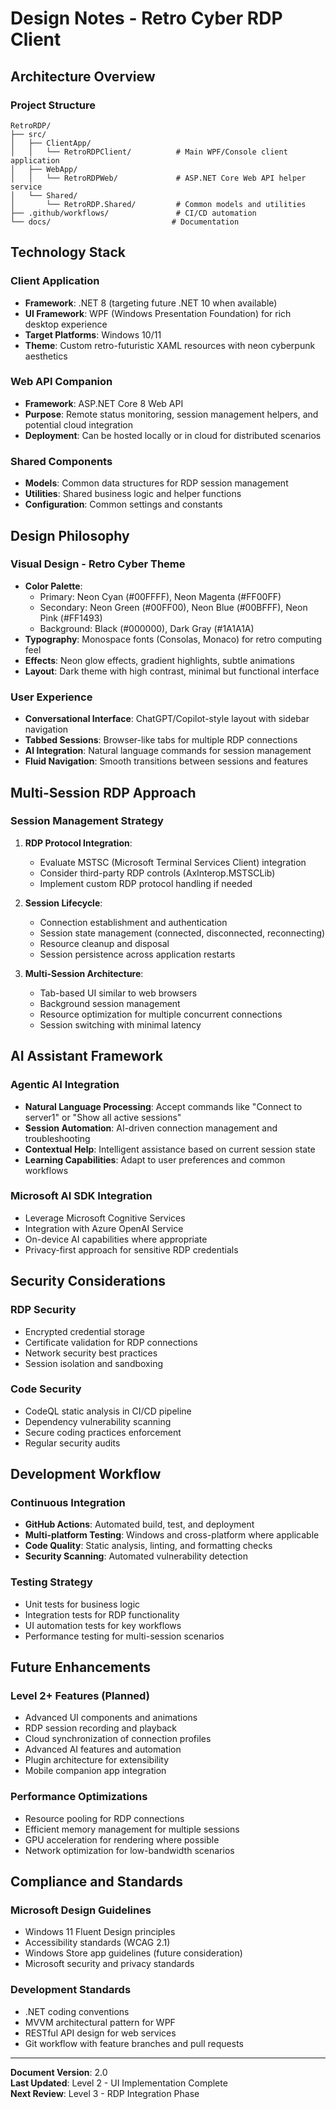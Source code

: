 # Design Notes - Retro Cyber RDP Client

## Architecture Overview

### Project Structure
```
RetroRDP/
├── src/
│   ├── ClientApp/
│   │   └── RetroRDPClient/          # Main WPF/Console client application
│   ├── WebApp/
│   │   └── RetroRDPWeb/             # ASP.NET Core Web API helper service
│   └── Shared/
│       └── RetroRDP.Shared/         # Common models and utilities
├── .github/workflows/               # CI/CD automation
└── docs/                           # Documentation
```

## Technology Stack

### Client Application
- **Framework**: .NET 8 (targeting future .NET 10 when available)
- **UI Framework**: WPF (Windows Presentation Foundation) for rich desktop experience
- **Target Platforms**: Windows 10/11
- **Theme**: Custom retro-futuristic XAML resources with neon cyberpunk aesthetics

### Web API Companion
- **Framework**: ASP.NET Core 8 Web API
- **Purpose**: Remote status monitoring, session management helpers, and potential cloud integration
- **Deployment**: Can be hosted locally or in cloud for distributed scenarios

### Shared Components
- **Models**: Common data structures for RDP session management
- **Utilities**: Shared business logic and helper functions
- **Configuration**: Common settings and constants

## Design Philosophy

### Visual Design - Retro Cyber Theme
- **Color Palette**: 
  - Primary: Neon Cyan (#00FFFF), Neon Magenta (#FF00FF)
  - Secondary: Neon Green (#00FF00), Neon Blue (#00BFFF), Neon Pink (#FF1493)
  - Background: Black (#000000), Dark Gray (#1A1A1A)
- **Typography**: Monospace fonts (Consolas, Monaco) for retro computing feel
- **Effects**: Neon glow effects, gradient highlights, subtle animations
- **Layout**: Dark theme with high contrast, minimal but functional interface

### User Experience
- **Conversational Interface**: ChatGPT/Copilot-style layout with sidebar navigation
- **Tabbed Sessions**: Browser-like tabs for multiple RDP connections
- **AI Integration**: Natural language commands for session management
- **Fluid Navigation**: Smooth transitions between sessions and features

## Multi-Session RDP Approach

### Session Management Strategy
1. **RDP Protocol Integration**: 
   - Evaluate MSTSC (Microsoft Terminal Services Client) integration
   - Consider third-party RDP controls (AxInterop.MSTSCLib)
   - Implement custom RDP protocol handling if needed

2. **Session Lifecycle**:
   - Connection establishment and authentication
   - Session state management (connected, disconnected, reconnecting)
   - Resource cleanup and disposal
   - Session persistence across application restarts

3. **Multi-Session Architecture**:
   - Tab-based UI similar to web browsers
   - Background session management
   - Resource optimization for multiple concurrent connections
   - Session switching with minimal latency

## AI Assistant Framework

### Agentic AI Integration
- **Natural Language Processing**: Accept commands like "Connect to server1" or "Show all active sessions"
- **Session Automation**: AI-driven connection management and troubleshooting
- **Contextual Help**: Intelligent assistance based on current session state
- **Learning Capabilities**: Adapt to user preferences and common workflows

### Microsoft AI SDK Integration
- Leverage Microsoft Cognitive Services
- Integration with Azure OpenAI Service
- On-device AI capabilities where appropriate
- Privacy-first approach for sensitive RDP credentials

## Security Considerations

### RDP Security
- Encrypted credential storage
- Certificate validation for RDP connections
- Network security best practices
- Session isolation and sandboxing

### Code Security
- CodeQL static analysis in CI/CD pipeline
- Dependency vulnerability scanning
- Secure coding practices enforcement
- Regular security audits

## Development Workflow

### Continuous Integration
- **GitHub Actions**: Automated build, test, and deployment
- **Multi-platform Testing**: Windows and cross-platform where applicable
- **Code Quality**: Static analysis, linting, and formatting checks
- **Security Scanning**: Automated vulnerability detection

### Testing Strategy
- Unit tests for business logic
- Integration tests for RDP functionality
- UI automation tests for key workflows
- Performance testing for multi-session scenarios

## Future Enhancements

### Level 2+ Features (Planned)
- Advanced UI components and animations
- RDP session recording and playback
- Cloud synchronization of connection profiles
- Advanced AI features and automation
- Plugin architecture for extensibility
- Mobile companion app integration

### Performance Optimizations
- Resource pooling for RDP connections
- Efficient memory management for multiple sessions
- GPU acceleration for rendering where possible
- Network optimization for low-bandwidth scenarios

## Compliance and Standards

### Microsoft Design Guidelines
- Windows 11 Fluent Design principles
- Accessibility standards (WCAG 2.1)
- Windows Store app guidelines (future consideration)
- Microsoft security and privacy standards

### Development Standards
- .NET coding conventions
- MVVM architectural pattern for WPF
- RESTful API design for web services
- Git workflow with feature branches and pull requests

---

**Document Version**: 2.0  
**Last Updated**: Level 2 - UI Implementation Complete  
**Next Review**: Level 3 - RDP Integration Phase